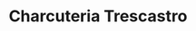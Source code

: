 ---
title: "Charcuteria Trescastro"
url: /santa-coloma-de-gramenet/charcuteria-trescastro/
shop: carnicero
---